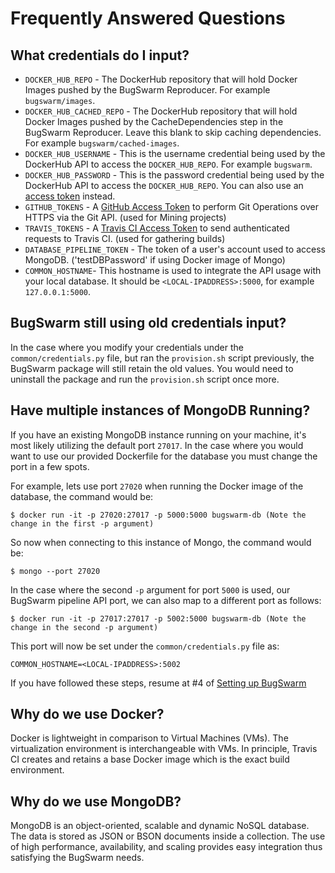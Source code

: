 # Frequently Answered Questions

## What credentials do I input?
* `DOCKER_HUB_REPO` - The DockerHub repository that will hold Docker Images pushed by the BugSwarm
  Reproducer. For example `bugswarm/images`.
* `DOCKER_HUB_CACHED_REPO` - The DockerHub repository that will hold Docker Images pushed by the CacheDependencies step
  in the BugSwarm Reproducer. Leave this blank to skip caching dependencies. For example `bugswarm/cached-images`.
* `DOCKER_HUB_USERNAME` - This is the username credential being used by the DockerHub API to access the `DOCKER_HUB_REPO`. For example `bugswarm`.
* `DOCKER_HUB_PASSWORD` - This is the password credential being used by the DockerHub API to access the `DOCKER_HUB_REPO`. You can also use an [access token](https://docs.docker.com/docker-hub/access-tokens/) instead.
* `GITHUB_TOKENS` - A [GitHub Access Token](https://help.github.com/en/github/authenticating-to-github/creating-a-personal-access-token-for-the-command-line)
  to perform Git Operations over HTTPS via the Git API. (used for Mining projects)
* `TRAVIS_TOKENS` - A [Travis CI Access Token](https://developer.travis-ci.com/authentication) to send authenticated requests
  to Travis CI. (used for gathering builds)
* `DATABASE_PIPELINE_TOKEN` - The token of a user's account used to access MongoDB.
  ('testDBPassword' if using Docker image of Mongo)
* `COMMON_HOSTNAME`- This hostname is used to integrate the API usage with your local database. It should be `<LOCAL-IPADDRESS>:5000`, for example `127.0.0.1:5000`.

## BugSwarm still using old credentials input?

In the case where you modify your credentials under the `common/credentials.py` file, but ran the `provision.sh`
script previously, the BugSwarm package will still retain the old values. You would need to uninstall the package and
run the `provision.sh` script once more.
  
## Have multiple instances of MongoDB Running?

If you have an existing MongoDB instance running on your machine, it's most likely utilizing the default port `27017`.
In the case where you would want to use our provided Dockerfile for the database you must change the port in a few spots.

For example, lets use port `27020` when running the Docker image of the database, the command would be:
```
$ docker run -it -p 27020:27017 -p 5000:5000 bugswarm-db (Note the change in the first -p argument)
```
So now when connecting to this instance of Mongo, the command would be:
```
$ mongo --port 27020
```
In the case where the second `-p` argument for port `5000` is used, our BugSwarm pipeline API port, we can also map to a
different port as follows:
```
$ docker run -it -p 27017:27017 -p 5002:5000 bugswarm-db (Note the change in the second -p argument)
```
This port will now be set under the `common/credentials.py` file as:
```
COMMON_HOSTNAME=<LOCAL-IPADDRESS>:5002
```
If you have followed these steps, resume at #4 of [Setting up BugSwarm](/README.md#setting-up-bugswarm)

## Why do we use Docker?

Docker is lightweight in comparison to Virtual Machines (VMs). The virtualization environment is interchangeable with
VMs. In principle, Travis CI creates and retains a base Docker image which is the exact build environment. 
 
## Why do we use MongoDB?

MongoDB is an object-oriented, scalable and dynamic NoSQL database. The data is stored as JSON or BSON documents
inside a collection. The use of high performance, availability, and scaling provides easy integration thus 
satisfying the BugSwarm needs.

